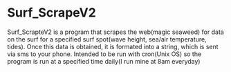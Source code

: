 # Surf_ScrapeV2
Surf_ScrapteV2 is a program that scrapes the web(magic seaweed) for data on the surf for a specified surf spot(wave height, sea/air temperature, tides).
Once this data is obtained, it is formated into a string, which is sent via sms to your phone.
Intended to be run with cron(Unix OS) so the program is run at a specified time daily(I run mine at 8am everyday)
